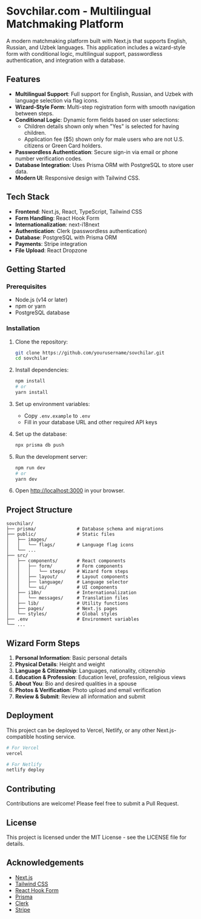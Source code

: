 # Sovchilar.com - Multilingual Matchmaking Platform

A modern matchmaking platform built with Next.js that supports English, Russian, and Uzbek languages. This application includes a wizard-style form with conditional logic, multilingual support, passwordless authentication, and integration with a database.

## Features

- **Multilingual Support**: Full support for English, Russian, and Uzbek with language selection via flag icons.
- **Wizard-Style Form**: Multi-step registration form with smooth navigation between steps.
- **Conditional Logic**: Dynamic form fields based on user selections:
  - Children details shown only when "Yes" is selected for having children.
  - Application fee ($5) shown only for male users who are not U.S. citizens or Green Card holders.
- **Passwordless Authentication**: Secure sign-in via email or phone number verification codes.
- **Database Integration**: Uses Prisma ORM with PostgreSQL to store user data.
- **Modern UI**: Responsive design with Tailwind CSS.

## Tech Stack

- **Frontend**: Next.js, React, TypeScript, Tailwind CSS
- **Form Handling**: React Hook Form
- **Internationalization**: next-i18next
- **Authentication**: Clerk (passwordless authentication)
- **Database**: PostgreSQL with Prisma ORM
- **Payments**: Stripe integration
- **File Upload**: React Dropzone

## Getting Started

### Prerequisites

- Node.js (v14 or later)
- npm or yarn
- PostgreSQL database

### Installation

1. Clone the repository:
   ```bash
   git clone https://github.com/yourusername/sovchilar.git
   cd sovchilar
   ```

2. Install dependencies:
   ```bash
   npm install
   # or
   yarn install
   ```

3. Set up environment variables:
   - Copy `.env.example` to `.env`
   - Fill in your database URL and other required API keys

4. Set up the database:
   ```bash
   npx prisma db push
   ```

5. Run the development server:
   ```bash
   npm run dev
   # or
   yarn dev
   ```

6. Open [http://localhost:3000](http://localhost:3000) in your browser.

## Project Structure

```
sovchilar/
├── prisma/               # Database schema and migrations
├── public/               # Static files
│   ├── images/
│   │   └── flags/        # Language flag icons
│   └── ...
├── src/
│   ├── components/       # React components
│   │   ├── form/         # Form components
│   │   │   └── steps/    # Wizard form steps
│   │   ├── layout/       # Layout components
│   │   ├── language/     # Language selector
│   │   └── ui/           # UI components
│   ├── i18n/             # Internationalization
│   │   └── messages/     # Translation files
│   ├── lib/              # Utility functions
│   ├── pages/            # Next.js pages
│   └── styles/           # Global styles
├── .env                  # Environment variables
└── ...
```

## Wizard Form Steps

1. **Personal Information**: Basic personal details
2. **Physical Details**: Height and weight
3. **Language & Citizenship**: Languages, nationality, citizenship
4. **Education & Profession**: Education level, profession, religious views
5. **About You**: Bio and desired qualities in a spouse
6. **Photos & Verification**: Photo upload and email verification
7. **Review & Submit**: Review all information and submit

## Deployment

This project can be deployed to Vercel, Netlify, or any other Next.js-compatible hosting service.

```bash
# For Vercel
vercel

# For Netlify
netlify deploy
```

## Contributing

Contributions are welcome! Please feel free to submit a Pull Request.

## License

This project is licensed under the MIT License - see the LICENSE file for details.

## Acknowledgements

- [Next.js](https://nextjs.org/)
- [Tailwind CSS](https://tailwindcss.com/)
- [React Hook Form](https://react-hook-form.com/)
- [Prisma](https://www.prisma.io/)
- [Clerk](https://clerk.dev/)
- [Stripe](https://stripe.com/)
